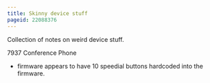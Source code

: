 ```yaml
---
title: Skinny device stuff
pageid: 22088376
---
```


Collection of notes on weird device stuff.


7937 Conference Phone


* firmware appears to have 10 speedial buttons hardcoded into the firmware.


